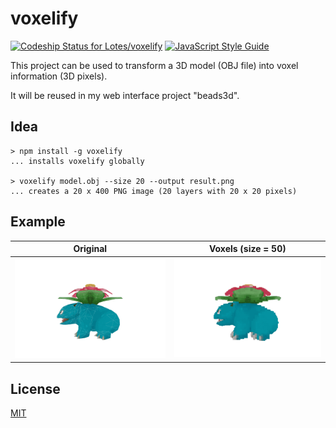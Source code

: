 # voxelify
[ ![Codeship Status for Lotes/voxelify](https://codeship.com/projects/8ed7cc00-3280-0134-875e-56e93ee34f2b/status?branch=master)](https://codeship.com/projects/164726)
[![JavaScript Style Guide](https://img.shields.io/badge/code%20style-standard-brightgreen.svg)](http://standardjs.com/)

This project can be used to transform a 3D model (OBJ file) into voxel information (3D pixels).

It will be reused in my web interface project "beads3d".

## Idea
```
> npm install -g voxelify
... installs voxelify globally

> voxelify model.obj --size 20 --output result.png
... creates a 20 x 400 PNG image (20 layers with 20 x 20 pixels)
```

## Example

| Original          | Voxels (size = 50)  |
| ----------------- | ------------------- |
| ![](doc/mesh.gif) | ![](doc/voxels.gif) |

## License

[MIT](LICENSE.md)
